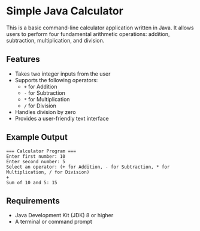 # Simple Java Calculator

This is a basic command-line calculator application written in Java. It allows users to perform four fundamental arithmetic operations: addition, subtraction, multiplication, and division.

## Features

- Takes two integer inputs from the user
- Supports the following operators:
  - `+` for Addition
  - `-` for Subtraction
  - `*` for Multiplication
  - `/` for Division
- Handles division by zero
- Provides a user-friendly text interface

## Example Output

```
=== Calculator Program ===
Enter first number: 10
Enter second number: 5
Select an operator: (+ for Addition, - for Subtraction, * for Multiplication, / for Division)
+
Sum of 10 and 5: 15
```

## Requirements

- Java Development Kit (JDK) 8 or higher
- A terminal or command prompt

